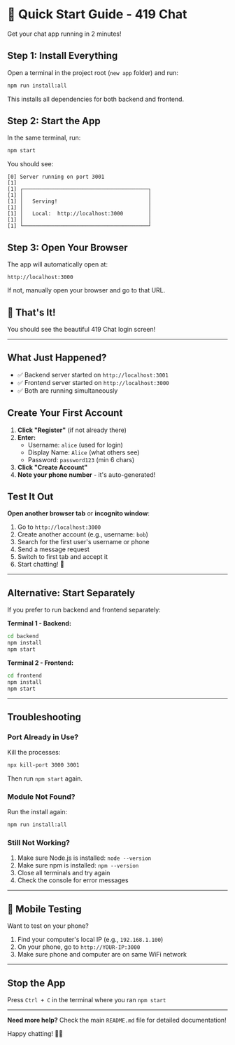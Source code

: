 # 🚀 Quick Start Guide - 419 Chat

Get your chat app running in 2 minutes!

## Step 1: Install Everything

Open a terminal in the project root (`new app` folder) and run:

```bash
npm run install:all
```

This installs all dependencies for both backend and frontend.

## Step 2: Start the App

In the same terminal, run:

```bash
npm start
```

You should see:
```
[0] Server running on port 3001
[1] 
[1] ┌────────────────────────────────────────┐
[1] │                                        │
[1] │   Serving!                             │
[1] │                                        │
[1] │   Local:  http://localhost:3000        │
[1] │                                        │
[1] └────────────────────────────────────────┘
```

## Step 3: Open Your Browser

The app will automatically open at:
```
http://localhost:3000
```

If not, manually open your browser and go to that URL.

## 🎉 That's It!

You should see the beautiful 419 Chat login screen!

---

## What Just Happened?

- ✅ Backend server started on `http://localhost:3001`
- ✅ Frontend server started on `http://localhost:3000`
- ✅ Both are running simultaneously

## Create Your First Account

1. **Click "Register"** (if not already there)
2. **Enter:**
   - Username: `alice` (used for login)
   - Display Name: `Alice` (what others see)
   - Password: `password123` (min 6 chars)
3. **Click "Create Account"**
4. **Note your phone number** - it's auto-generated!

## Test It Out

**Open another browser tab** or **incognito window**:
1. Go to `http://localhost:3000`
2. Create another account (e.g., username: `bob`)
3. Search for the first user's username or phone
4. Send a message request
5. Switch to first tab and accept it
6. Start chatting! 💬

---

## Alternative: Start Separately

If you prefer to run backend and frontend separately:

**Terminal 1 - Backend:**
```bash
cd backend
npm install
npm start
```

**Terminal 2 - Frontend:**
```bash
cd frontend
npm install
npm start
```

---

## Troubleshooting

### Port Already in Use?

Kill the processes:
```bash
npx kill-port 3000 3001
```

Then run `npm start` again.

### Module Not Found?

Run the install again:
```bash
npm run install:all
```

### Still Not Working?

1. Make sure Node.js is installed: `node --version`
2. Make sure npm is installed: `npm --version`
3. Close all terminals and try again
4. Check the console for error messages

---

## 📱 Mobile Testing

Want to test on your phone?

1. Find your computer's local IP (e.g., `192.168.1.100`)
2. On your phone, go to `http://YOUR-IP:3000`
3. Make sure phone and computer are on same WiFi network

---

## Stop the App

Press `Ctrl + C` in the terminal where you ran `npm start`

---

**Need more help?** Check the main `README.md` file for detailed documentation!

Happy chatting! 💬✨

